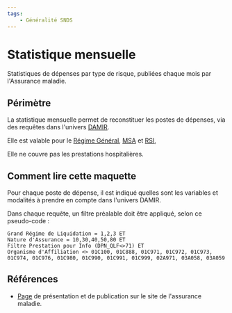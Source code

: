 ```yaml
---
tags:
    - Généralité SNDS
---
```


# Statistique mensuelle
<!-- SPDX-License-Identifier: MPL-2.0 -->

<TagLinks />

Statistiques de dépenses par type de risque, publiées chaque mois par l'Assurance maladie. 

## Périmètre

La statistique mensuelle permet de reconstituer les postes de dépenses, via des requêtes dans l'univers [DAMIR](../glossaire/DAMIR.md). 

Elle est valable pour le [Régime Général](../glossaire/RG.md), [MSA](../glossaire/MSA.md) et [RSI](../glossaire/RSI.md),

Elle ne couvre pas les prestations hospitalières. 
 
## Comment lire cette maquette

Pour chaque poste de dépense, il est indiqué quelles sont les variables et modalités à prendre en compte dans l'univers DAMIR.

Dans chaque requête, un filtre préalable doit être appliqué, selon ce pseudo-code :

```
Grand Régime de Liquidation = 1,2,3 ET 
Nature d'Assurance = 10,30,40,50,80 ET 
Filtre Prestation pour Info (DPN_QLF<>71) ET
Organisme d'Affiliation <> 01C100, 01C888, 01C971, 01C972, 01C973, 01C974, 01C976, 01C980, 01C990, 01C991, 01C999, 02A971, 03A058, 03A059
```

## Références 

- [Page](https://www.ameli.fr/l-assurance-maladie/statistiques-et-publications/donnees-statistiques/depenses-d-assurance-maladie/depenses-par-type-de-risque/depenses-mensuelles-2019.php) de présentation et de publication sur le site de l'assurance maladie.